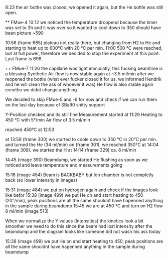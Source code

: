 8:23 the air bottle was closed, we opened it again, but the He bottle was still open. 

** FMue-4
10:12 we noticed the temperature droppend because the timer was set to 3h and it was over so it wanted to cool down to 350
should have been picture ~590

10:56 (frame 685) plateau not really there, but changing from H2 to He and starting to heat up to 600°C with 20 °C per min.
11:00 500 °C were reached, but at full power, therefore we decided to stop the experiment at this point. Last frame is 698.

++ FMue-7
11:26 the capillarie was tight immidiatly, this fucking beamtime is a blessing
Synthetic Air flow is now stable again at ~3.5 ml/min after we reopened the bottle (what ever fucker closed it for us, we informed Hendrik and he will clean the ass of whoever it was)
He flow is also stable again evnetho we didnt change anything

We decided to skip FMue-5 and -6 for now and check if we can run them on the last day because of SBa90 shitty support

Y-Position checked and its still fine
Measurement started at 11:29
Heating to 450 °C with 5°/min
Air flow of 3.5 ml/min

reached 450°C at 12:53

at 13:59 (frame 300) we started to coole down to 350 °C in 20°C per min. and turned the He (34 ml/min) on (frame 301). 
we reached 350°C at   14:04 (frame 309). 
we started the H at 14:14 (frame 329) ca. 8 ml/min


14.45 (image 390) Beamdump, we started He flushing as soon as we noticed and leave temperature and measurements going

15:16 (image 454) Beam is BACKBABY but Ion chamber is not completly back (so lower intensity in images)

15:31 (image 484) we put on hydrogen again and check if the images look like befor
15:38 (image 499) we put He on and start heating to 450 (20°/min), peak positions are all the same shouldnt have hapenned anything in the sample during beamdump
15:45 we are at 450 °C and turn on H2 flow 8 ml/min (image 513)

When we normalize the Y values (Intensities) the kinetics look a bit smoother
we need to do this since the beam had lost intensity after the beamdump and the diagram looks like someone did not wash his ass today



15:38 (image 499) we put He on and start heating to 450, peak positions are all the same shouldnt have hapenned anything in the sample during beamdump
